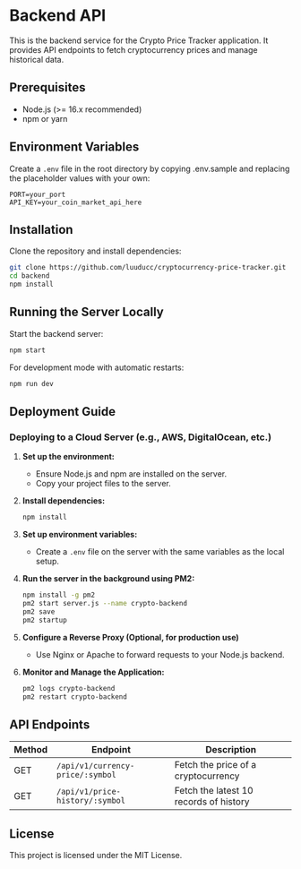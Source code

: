 # Backend API

This is the backend service for the Crypto Price Tracker application. It provides API endpoints to fetch cryptocurrency prices and manage historical data.

## Prerequisites
- Node.js (>= 16.x recommended)
- npm or yarn

## Environment Variables
Create a `.env` file in the root directory by copying .env.sample and replacing the placeholder values with your own:

```
PORT=your_port
API_KEY=your_coin_market_api_here
```

## Installation
Clone the repository and install dependencies:

```sh
git clone https://github.com/luuducc/cryptocurrency-price-tracker.git
cd backend
npm install
```

## Running the Server Locally

Start the backend server:

```sh
npm start
```

For development mode with automatic restarts:

```sh
npm run dev
```

## Deployment Guide

### Deploying to a Cloud Server (e.g., AWS, DigitalOcean, etc.)

1. **Set up the environment:**
   - Ensure Node.js and npm are installed on the server.
   - Copy your project files to the server.

2. **Install dependencies:**
   ```sh
   npm install
   ```

3. **Set up environment variables:**
   - Create a `.env` file on the server with the same variables as the local setup.

4. **Run the server in the background using PM2:**
   ```sh
   npm install -g pm2
   pm2 start server.js --name crypto-backend
   pm2 save
   pm2 startup
   ```

5. **Configure a Reverse Proxy (Optional, for production use)**
   - Use Nginx or Apache to forward requests to your Node.js backend.

6. **Monitor and Manage the Application:**
   ```sh
   pm2 logs crypto-backend
   pm2 restart crypto-backend
   ```

## API Endpoints

| Method | Endpoint               | Description                      |
|--------|------------------------|----------------------------------|
| GET    | `/api/v1/currency-price/:symbol` | Fetch the price of a cryptocurrency |
| GET    | `/api/v1/price-history/:symbol` | Fetch the latest 10 records of history |



## License
This project is licensed under the MIT License.

